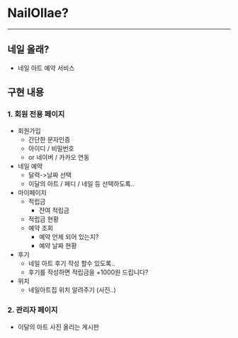 # NailOllae?
---
## 네일 올래?
 - 네일 아트 예약 서비스 
 
## 구현 내용

### 1. 회원 전용 페이지
- 회원가입
	- 간단한 문자인증
	- 아이디 / 비밀번호
	- or 네이버 / 카카오 연동
- 네일 예약
	- 달력->날짜 선택
	- 이달의 아트 / 페디 / 네일 등 선택하도록..
- 마이페이지
	- 적립금
		- 잔여 적립금
    - 적립금 현황
	- 예약 조회
		- 예약 언제 되어 있는지?
		- 예약 날짜 현황
- 후기
	- 네일 아트 후기 작성 할수 있도록..
	- 후기를 작성하면 적립금을 +1000원 드립니다?
- 위치 
	- 네일아트집 위치 알려주기 (사진..)

### 2. 관리자 페이지
- 이달의 아트 사진 올리는 게시판
